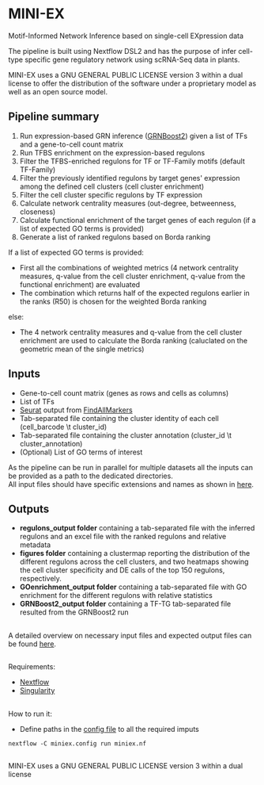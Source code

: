# MINI-EX

Motif-Informed Network Inference based on single-cell EXpression data  

The pipeline is built using Nextflow DSL2 and has the purpose of infer cell-type specific gene regulatory network using scRNA-Seq data in plants.  
  
MINI-EX uses a GNU GENERAL PUBLIC LICENSE version 3 within a dual license to offer the distribution of the software under a proprietary model as well as an open source model.  

## **Pipeline summary**
1. Run expression-based GRN inference ([GRNBoost2](https://arboreto.readthedocs.io/en/latest/algorithms.html#grnboost2)) given a list of TFs and a gene-to-cell count matrix
2. Run TFBS enrichment on the expression-based regulons  
3. Filter the TFBS-enriched regulons for TF or TF-Family motifs (default TF-Family)
4. Filter the previously identified regulons by target genes' expression among the defined cell clusters (cell cluster enrichment)
5. Filter the cell cluster specific regulons by TF expression 
6. Calculate network centrality measures (out-degree, betweenness, closeness)
7. Calculate functional enrichment of the target genes of each regulon (if a list of expected GO terms is provided)
8. Generate a list of ranked regulons based on Borda ranking

If a list of expected GO terms is provided:
- First all the combinations of weighted metrics (4 network centrality measures, q-value from the cell cluster enrichment, q-value from the functional enrichment) are evaluated
- The combination which returns half of the expected regulons earlier in the ranks (R50) is chosen for the weighted Borda ranking

else:
- The 4 network centrality measures and q-value from the cell cluster enrichment are used to calculate the Borda ranking (caluclated on the geometric mean of the single metrics)

## **Inputs**
* Gene-to-cell count matrix (genes as rows and cells as columns)
* List of TFs
* [Seurat](https://satijalab.org/seurat/) output from [FindAllMarkers](https://www.rdocumentation.org/packages/Seurat/versions/3.1.2/topics/FindAllMarkers)
* Tab-separated file containing the cluster identity of each cell (cell_barcode \t cluster_id)
* Tab-separated file containing the cluster annotation (cluster_id \t cluster_annotation)
* (Optional) List of GO terms of interest

As the pipeline can be run in parallel for multiple datasets all the inputs can be provided as a path to the dedicated directories.  
All input files should have specific extensions and names as shown in [here](docs/data_preparation.md).  

## **Outputs**
* **regulons_output folder** containing a tab-separated file with the inferred regulons and an excel file with the ranked regulons and relative metadata
* **figures folder** containing a clustermap reporting the distribution of the different regulons across the cell clusters, and two heatmaps showing the cell cluster specificity and DE calls of the top 150 regulons, respectively. 
* **GOenrichment_output folder** containing a tab-separated file with GO enrichment for the different regulons with relative statistics
* **GRNBoost2_output folder** containing a TF-TG tab-separated file resulted from the GRNBoost2 run   

##   
A detailed overview on necessary input files and expected output files can be found [here](example/).
## 
Requirements:

* [Nextflow](https://www.nextflow.io/)
* [Singularity](https://sylabs.io/guides/3.0/user-guide/index.html)
## 
How to run it:

* Define paths in the [config file](docs/configuration.md) to all the required imputs

```
nextflow -C miniex.config run miniex.nf
```

##  
MINI-EX uses a GNU GENERAL PUBLIC LICENSE version 3 within a dual license  